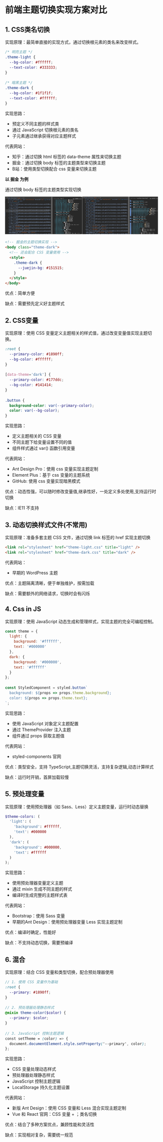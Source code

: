 # 前端主题切换实现方案对比

## 1. CSS类名切换

实现原理：最简单直接的实现方式，通过切换根元素的类名来改变样式。

```css
/* 明亮主题 */
.theme-light {
  --bg-color: #ffffff;
  --text-color: #333333;
}

/* 暗黑主题 */
.theme-dark {
  --bg-color: #1f1f1f;
  --text-color: #ffffff;
}
```

实现思路：
- 预定义不同主题的样式类
- 通过 JavaScript 切换根元素的类名
- 子元素通过继承获得对应主题样式

代表网站：
- 知乎：通过切换 html 标签的 data-theme 属性来切换主题
- 掘金：通过切换 body 标签的主题类型来切换主题
- B站：使用类型切换配合 css 变量来切换主题

**以 掘金 为例**

通过切换 body 标签的主题类型实现切换

![掘金暗黑模式](../public/assets/juejin.png)


```html
<!-- 掘金的主题切换实现 -->
<body class="theme-dark">
  <!-- 还会配合 CSS 变量使用 -->
  <style>
    .theme-dark {
      --juejin-bg: #151515;
    }
  </style>
</body>
```

优点：简单方便

缺点：需要预先定义好主题样式

## 2. CSS变量

实现原理：使用 CSS 变量定义主题相关的样式值，通过改变变量值实现主题切换。

```css
:root {
  --primary-color: #1890ff;
  --bg-color: #ffffff;
}

[data-theme='dark'] {
  --primary-color: #177ddc;
  --bg-color: #141414;
}

.button {
  background-color: var(--primary-color);
  color: var(--bg-color);
}
```

实现思路：
- 定义主题相关的 CSS 变量
- 不同主题下给变量设置不同的值
- 组件样式通过 var() 函数引用变量

代表网站：

 - Ant Design Pro：使用 css 变量实现主题定制
 - Element Plus：基于 css 变量的主题系统
 - GitHub: 使用 css 变量实现暗黑模式

优点：动态性强，可以随时修改变量值,继承性好，一处定义多处使用,支持运行时切换

缺点：IE11 不支持

## 3. 动态切换样式文件(不常用)

实现原理：准备多套主题 CSS 文件，通过切换 link 标签的 href 实现主题切换

```html
<link rel="stylesheet" href="theme-light.css" title="light" />
<link rel="stylesheet" href="theme-dark.css" title="dark" />
```

代表网站：
 - 早期的 WordPress 主题

优点：主题隔离清晰，便于单独维护，按需加载

缺点：需要额外的网络请求，切换时会有闪烁

## 4. Css in JS

实现原理：使用 JavaScript 动态生成和管理样式，实现主题的完全可编程控制。

```js
const theme = {
  light: {
    background: '#ffffff',
    text: '#000000'
  },
  dark: {
    background: '#000000',
    text: '#ffffff'
  }
};

const StyledComponent = styled.button`
  background: ${props => props.theme.background};
  color: ${props => props.theme.text};
`;
```

实现思路：
- 使用 JavaScript 对象定义主题配置
- 通过 ThemeProvider 注入主题
- 组件通过 props 获取主题值

代表网站：
 - styled-components 官网

优点：类型安全，支持 TypeScript,主题切换灵活，支持复杂逻辑,动态计算样式

缺点：运行时开销，首屏加载较慢

## 5. 预处理变量

实现原理：使用预处理器（如 Sass、Less）定义主题变量，运行时动态替换

```scss
$theme-colors: (
  'light': (
    'background': #ffffff,
    'text': #000000
  ),
  'dark': (
    'background': #000000,
    'text': #ffffff
  )
);
```

实现思路：
- 使用预处理器变量定义主题
- 通过 mixin 生成不同主题的样式
- 编译时生成完整的主题样式表

代表网站：
 - Bootstrap：使用 Sass 变量
 - 早期的Ant Design：使用预处理器变量 Less 实现主题定制

优点：编译时确定，性能好

缺点：不支持动态切换，需要预编译

## 6. 混合

实现原理：结合 CSS 变量和类型切换，配合预处理器使用

```scss
// 1. 使用 CSS 变量作为基础
:root {
  --primary: #1890ff;
}

// 2. 预处理器处理静态样式
@mixin theme-color($color) {
  --primary: $color;
}

// 3. JavaScript 控制主题逻辑
const setTheme = (color) => {
  document.documentElement.style.setProperty('--primary', color);
};
```

实现思路：
- CSS 变量处理动态样式
- 预处理器处理静态样式
- JavaScript 控制主题逻辑
- LocalStorage 持久化主题设置

代表网站：
 - 新版 Ant Design：使用 CSS 变量和 Less 混合实现主题定制
 - Vue 和 React 官网：CSS 变量 + ；类名切换

优点：结合了多种方案优点，兼顾性能和灵活性

缺点：实现相对复杂，需要统一规范







